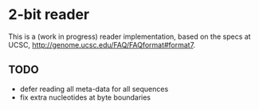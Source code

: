 # 2-bit reader

This is a (work in progress) reader implementation, based on the
specs at UCSC, http://genome.ucsc.edu/FAQ/FAQformat#format7.

## TODO
- defer reading all meta-data for all sequences
- fix extra nucleotides at byte boundaries




